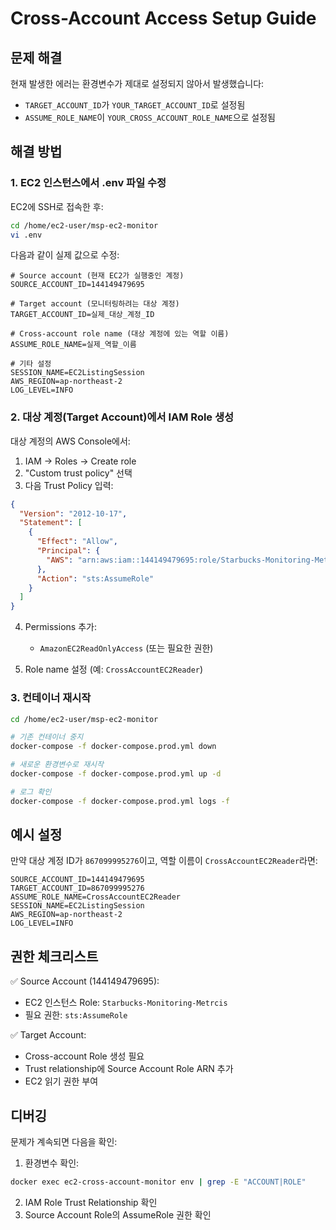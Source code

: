 # Cross-Account Access Setup Guide

## 문제 해결

현재 발생한 에러는 환경변수가 제대로 설정되지 않아서 발생했습니다:
- `TARGET_ACCOUNT_ID`가 `YOUR_TARGET_ACCOUNT_ID`로 설정됨
- `ASSUME_ROLE_NAME`이 `YOUR_CROSS_ACCOUNT_ROLE_NAME`으로 설정됨

## 해결 방법

### 1. EC2 인스턴스에서 .env 파일 수정

EC2에 SSH로 접속한 후:

```bash
cd /home/ec2-user/msp-ec2-monitor
vi .env
```

다음과 같이 실제 값으로 수정:
```env
# Source account (현재 EC2가 실행중인 계정)
SOURCE_ACCOUNT_ID=144149479695

# Target account (모니터링하려는 대상 계정)
TARGET_ACCOUNT_ID=실제_대상_계정_ID

# Cross-account role name (대상 계정에 있는 역할 이름)
ASSUME_ROLE_NAME=실제_역할_이름

# 기타 설정
SESSION_NAME=EC2ListingSession
AWS_REGION=ap-northeast-2
LOG_LEVEL=INFO
```

### 2. 대상 계정(Target Account)에서 IAM Role 생성

대상 계정의 AWS Console에서:

1. IAM → Roles → Create role
2. "Custom trust policy" 선택
3. 다음 Trust Policy 입력:

```json
{
  "Version": "2012-10-17",
  "Statement": [
    {
      "Effect": "Allow",
      "Principal": {
        "AWS": "arn:aws:iam::144149479695:role/Starbucks-Monitoring-Metrcis"
      },
      "Action": "sts:AssumeRole"
    }
  ]
}
```

4. Permissions 추가:
   - `AmazonEC2ReadOnlyAccess` (또는 필요한 권한)

5. Role name 설정 (예: `CrossAccountEC2Reader`)

### 3. 컨테이너 재시작

```bash
cd /home/ec2-user/msp-ec2-monitor

# 기존 컨테이너 중지
docker-compose -f docker-compose.prod.yml down

# 새로운 환경변수로 재시작
docker-compose -f docker-compose.prod.yml up -d

# 로그 확인
docker-compose -f docker-compose.prod.yml logs -f
```

## 예시 설정

만약 대상 계정 ID가 `867099995276`이고, 역할 이름이 `CrossAccountEC2Reader`라면:

```env
SOURCE_ACCOUNT_ID=144149479695
TARGET_ACCOUNT_ID=867099995276
ASSUME_ROLE_NAME=CrossAccountEC2Reader
SESSION_NAME=EC2ListingSession
AWS_REGION=ap-northeast-2
LOG_LEVEL=INFO
```

## 권한 체크리스트

✅ Source Account (144149479695):
- EC2 인스턴스 Role: `Starbucks-Monitoring-Metrcis`
- 필요 권한: `sts:AssumeRole`

✅ Target Account:
- Cross-account Role 생성 필요
- Trust relationship에 Source Account Role ARN 추가
- EC2 읽기 권한 부여

## 디버깅

문제가 계속되면 다음을 확인:

1. 환경변수 확인:
```bash
docker exec ec2-cross-account-monitor env | grep -E "ACCOUNT|ROLE"
```

2. IAM Role Trust Relationship 확인
3. Source Account Role의 AssumeRole 권한 확인